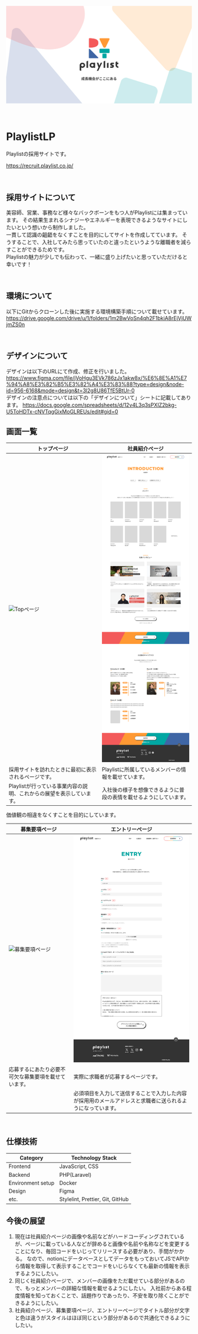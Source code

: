 ![ヘッダー画像](/docs/img/ogimage.jpg)

<br />

# PlaylistLP

Playlistの採用サイトです。

https://recruit.playlist.co.jp/

<br />

## 採用サイトについて
美容師、営業、事務など様々なバックボーンをもつ人がPlaylistには集まっています。
その結果生まれるシナジーやエネルギーを表現できるようなサイトにしたいという想いから制作しました。
<br />
一貫して認識の齟齬をなくすことを目的にしてサイトを作成してています。
そうすることで、入社してみたら思っていたのと違ったというような離職者を減らすことができるためです。
<br />
Playlistの魅力が少しでも伝わって、一緒に盛り上げたいと思っていただけると幸いです！

<br />

## 環境について
以下にGitからクローンした後に実施する環境構築手順について載せています。
https://drive.google.com/drive/u/1/folders/1m2BwVoSn4qh2F1bkiA8rEjVjUWjmZS0n

<br />

## デザインについて
デザインは以下のURLにて作成、修正を行いました。
https://www.figma.com/file/jVoHgu3EVk786zJx1akw8x/%E6%8E%A1%E7%94%A8%E3%82%B5%E3%82%A4%E3%83%88?type=design&node-id=956-6168&mode=design&t=3l2g8U86TfE5BtUr-0
<br />
デザインの注意点については以下の「デザインについて」シートに記載してあります。
https://docs.google.com/spreadsheets/d/12v4L3q3sPXIZ2bkg-U5ToHDTx-cNVTqgGixMoGLREUs/edit#gid=0

## 画面一覧
| トップページ | 社員紹介ページ |
| ---- | ---- |
| ![Topページ](/docs/img/TOP-PC.png) | ![社員紹介ページ](/docs/img/MENBER-PC.png) |
 採用サイトを訪れたときに最初に表示されるページです。 | Playlistに所属しているメンバーの情報を載せています。
Playlistが行っている事業内容の説明、これからの展望を表示しています。 | 入社後の様子を想像できるように普段の表情を載せるようにしています。 |
価値観の相違をなくすことを目的にしています。







| 募集要項ページ | エントリーページ |
| ---- | ---- |
| ![募集要項ページ](/docs/img/REQUIREMENTS-PC.png) | ![エントリーページ](/docs/img/ENTRY-PC.png) |
| 応募するにあたり必要不可欠な募集要項を載せています。 | 実際に求職者が応募するページです。
| | 必須項目を入力して送信することで入力した内容が採用用のメールアドレスと求職者に送られるようになっています。 |

<br />

## 仕様技術

| Category          | Technology Stack                                     |
| ----------------- | --------------------------------------------------   |
| Frontend          | JavaScript, CSS                                      |
| Backend           | PHP(Laravel)                                         |
| Environment setup | Docker                                               |
| Design            | Figma                                                |
| etc.              | Stylelint, Prettier, Git, GitHub                     |

## 今後の展望

1. 現在は社員紹介ページの画像や名前などがハードコーディングされているが、ページに載っている人などが辞めると画像や名前や名称などを変更することになり、毎回コードをいじってリリースする必要があり、手間がかかる。
なので、notionにデータベースとしてデータをもっておいてJSでAPIから情報を取得して表示することでコードをいじらなくても最新の情報を表示するようにしたい。
2. 同じく社員紹介ページで、メンバーの画像をただ載せている部分があるので、もっとメンバーの詳細な情報を載せるようにしたい。
入社前からある程度情報を知っておくことで、話題作りであったり、不安を取り除くことができるようにしたい。
3. 社員紹介ページ、募集要項ページ、エントリーページでタイトル部分が文字と色は違うがスタイルはほぼ同じという部分があるので共通化できるようにしたい。
